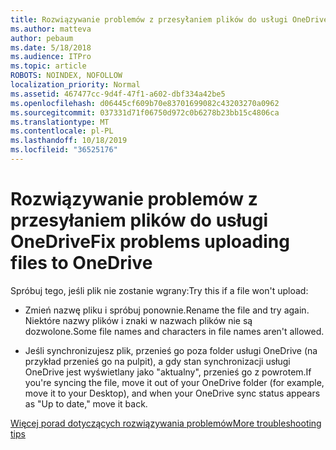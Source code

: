 ```yaml
---
title: Rozwiązywanie problemów z przesyłaniem plików do usługi OneDrive
ms.author: matteva
author: pebaum
ms.date: 5/18/2018
ms.audience: ITPro
ms.topic: article
ROBOTS: NOINDEX, NOFOLLOW
localization_priority: Normal
ms.assetid: 467477cc-9d4f-47f1-a602-dbf334a42be5
ms.openlocfilehash: d06445cf609b70e83701699082c43203270a0962
ms.sourcegitcommit: 037331d71f06750d972c0b6278b23bb15c4806ca
ms.translationtype: MT
ms.contentlocale: pl-PL
ms.lasthandoff: 10/18/2019
ms.locfileid: "36525176"
---
```

# <a name="fix-problems-uploading-files-to-onedrive"></a><span data-ttu-id="238f3-102">Rozwiązywanie problemów z przesyłaniem plików do usługi OneDrive</span><span class="sxs-lookup"><span data-stu-id="238f3-102">Fix problems uploading files to OneDrive</span></span>

<span data-ttu-id="238f3-103">Spróbuj tego, jeśli plik nie zostanie wgrany:</span><span class="sxs-lookup"><span data-stu-id="238f3-103">Try this if a file won't upload:</span></span>
  
- <span data-ttu-id="238f3-104">Zmień nazwę pliku i spróbuj ponownie.</span><span class="sxs-lookup"><span data-stu-id="238f3-104">Rename the file and try again.</span></span> <span data-ttu-id="238f3-105">Niektóre nazwy plików i znaki w nazwach plików nie są dozwolone.</span><span class="sxs-lookup"><span data-stu-id="238f3-105">Some file names and characters in file names aren't allowed.</span></span> 
    
- <span data-ttu-id="238f3-106">Jeśli synchronizujesz plik, przenieś go poza folder usługi OneDrive (na przykład przenieś go na pulpit), a gdy stan synchronizacji usługi OneDrive jest wyświetlany jako "aktualny", przenieś go z powrotem.</span><span class="sxs-lookup"><span data-stu-id="238f3-106">If you're syncing the file, move it out of your OneDrive folder (for example, move it to your Desktop), and when your OneDrive sync status appears as "Up to date," move it back.</span></span> 
    
[<span data-ttu-id="238f3-107">Więcej porad dotyczących rozwiązywania problemów</span><span class="sxs-lookup"><span data-stu-id="238f3-107">More troubleshooting tips</span></span>](https://go.microsoft.com/fwlink/?linkid=873155)
  

